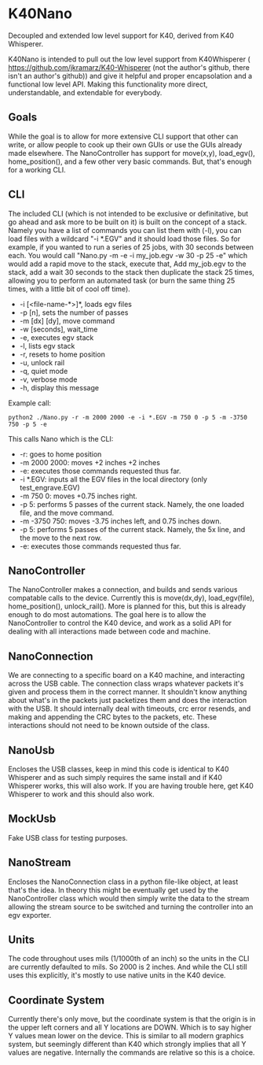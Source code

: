 # K40Nano
Decoupled and extended low level support for K40, derived from K40 Whisperer.

K40Nano is intended to pull out the low level support from K40Whisperer ( https://github.com/jkramarz/K40-Whisperer (not the author's github, there isn't an author's github)) and give it helpful and proper encapsolation and a functional low level API. Making this functionality more direct, understandable, and extendable for everybody.


Goals
---
While the goal is to allow for more extensive CLI support that other can write, or allow people to cook up their own GUIs or use the GUIs already made elsewhere. The NanoController has support for move(x,y), load_egv(), home_position(), and a few other very basic commands. But, that's enough for a working CLI.


CLI
---
The included CLI (which is not intended to be exclusive or definitative, but go ahead and ask more to be built on it) is built on the concept of a stack. Namely you have a list of commands you can list them with (-l), you can load files with a wildcard "-i \*.EGV" and it should load those files. So for example, if you wanted to run a series of 25 jobs, with 30 seconds between each. You would call "Nano.py -m <x> <y> -e -i my_job.egv -w 30 -p 25 -e" which would add a rapid move to the stack, execute that, Add my_job.egv to the stack, add a wait 30 seconds to the stack then duplicate the stack 25 times, allowing you to perform an automated task (or burn the same thing 25 times, with a little bit of cool off time).

* -i [\<file-name-\*\>]\*, loads egv files
* -p [n], sets the number of passes
* -m [dx] [dy], move command
* -w [seconds], wait_time
* -e, executes egv stack
* -l, lists egv stack
* -r, resets to home position
* -u, unlock rail
* -q, quiet mode
* -v, verbose mode
* -h, display this message


Example call:

`python2 ./Nano.py -r -m 2000 2000 -e -i *.EGV -m 750 0 -p 5 -m -3750 750 -p 5 -e`

This calls Nano which is the CLI:
* -r: goes to home position
* -m 2000 2000: moves +2 inches +2 inches
* -e: executes those commands requested thus far.
* -i \*.EGV: inputs all the EGV files in the local directory (only test_engrave.EGV)
* -m 750 0: moves +0.75 inches right.
* -p 5: performs 5 passes of the current stack. Namely, the one loaded file, and the move command.
* -m -3750 750: moves -3.75 inches left, and 0.75 inches down.
* -p 5: performs 5 passes of the current stack. Namely, the 5x line, and the move to the next row.
* -e: executes those commands requested thus far.


NanoController
---
The NanoController makes a connection, and builds and sends various compatable calls to the device. Currently this is move(dx,dy), load_egv(file), home_position(), unlock_rail(). More is planned for this, but this is already enough to do most automations. The goal here is to allow the NanoController to control the K40 device, and work as a solid API for dealing with all interactions made between code and machine.

NanoConnection
---
We are connecting to a specific board on a K40 machine, and interacting across the USB cable. The connection class wraps whatever packets it's given and process them in the correct manner. It shouldn't know anything about what's in the packets just packetizes them and does the interaction with the USB. It should internally deal with timeouts, crc error resends, and making and appending the CRC bytes to the packets, etc. These interactions should not need to be known outside of the class.

NanoUsb
---
Encloses the USB classes, keep in mind this code is identical to K40 Whisperer and as such simply requires the same install and if K40 Whisperer works, this will also work. If you are having trouble here, get K40 Whisperer to work and this should also work.


MockUsb
---
Fake USB class for testing purposes.


NanoStream
---
Encloses the NanoConnection class in a python file-like object, at least that's the idea. In theory this might be eventually get used by the NanoController class which would then simply write the data to the stream allowing the stream source to be switched and turning the controller into an egv exporter.


Units
---
The code throughout uses mils (1/1000th of an inch) so the units in the CLI are currently defaulted to mils. So 2000 is 2 inches. And while the CLI still uses this explicitly, it's mostly to use native units in the K40 device.


Coordinate System
---
Currently there's only move, but the coordinate system is that the origin is in the upper left corners and all Y locations are DOWN. Which is to say higher Y values mean lower on the device. This is similar to all modern graphics system, but seemingly different than K40 which strongly implies that all Y values are negative. Internally the commands are relative so this is a choice.
